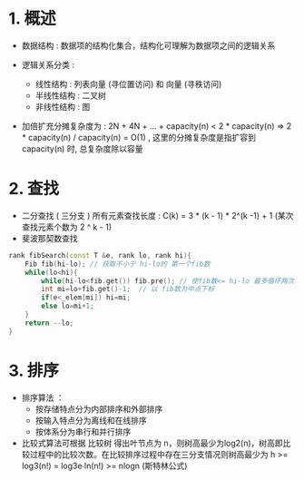# 1. 概述
- 数据结构 : 数据项的结构化集合，结构化可理解为数据项之间的逻辑关系
- 逻辑关系分类 : 
    - 线性结构 : 列表向量 (寻位置访问) 和 向量 (寻秩访问)
    - 半线性结构 : 二叉树
    - 非线性结构 : 图

- 加倍扩充分摊复杂度为 : 2N + 4N + ... + capacity(n) < 2 * capacity(n) => 2 * capacity(n) / capacity(n) = O(1) , 这里的分摊复杂度是指扩容到capacity(n) 时, 总复杂度除以容量

# 2. 查找
- 二分查找 ( 三分支 ) 所有元素查找长度 : C(k) = 3 * (k - 1) * 2^(k -1) + 1 (某次查找元素个数为 2 ^ k - 1)
- 斐波那契数查找
```c++
rank fibSearch(const T &e, rank lo, rank hi){
    Fib fib(hi-lo); // 获取不小于 hi-lo的 第一个fib数
    while(lo<hi){
        while(hi-lo<fib.get()) fib.pre(); // 使fib数<= hi-lo 最多循环两次 
        int mi=lo+fib.get()-1;  // 以 fib数为中点下标
        if(e<_elem[mi]) hi=mi;
        else lo=mi+1;
    }
    return --lo;	
}
```

# 3. 排序
- 排序算法 ： 
    - 按存储特点分为内部排序和外部排序
    - 按输入特点分为离线和在线排序
    - 按体系分为串行和并行排序
- 比较式算法可根据 比较树 得出叶节点为 n，则树高最少为log2(n)，树高即比较过程中的比较次数。在比较排序过程中存在三分支情况则树高最少为 h >= log3(n!) = log3e∙ln(n!) >= nlogn (斯特林公式)